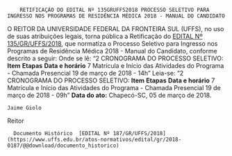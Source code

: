         RETIFICAÇÃO DO EDITAL Nº 135GRUFFS2018 PROCESSO SELETIVO PARA INGRESSO NOS PROGRAMAS DE RESIDÊNCIA MÉDICA 2018 - MANUAL DO CANDIDATO  

 O REITOR DA UNIVERSIDADE FEDERAL DA FRONTEIRA SUL (UFFS), no uso de suas atribuições legais, torna pública a Retificação do [EDITAL Nº 135/GR/UFFS/2018](https://www.uffs.edu.br/atos-normativos/edital/gr/2018-0135), que normatiza o Processo Seletivo para Ingresso nos Programas de Residência Médica 2018 - Manual do Candidato, conforme descrito a seguir:   Onde se lê: “2 CRONOGRAMA DO PROCESSO SELETIVO:     **Item**    **Etapas**    **Data e horário**      7   Matrícula e Início das Atividades do Programa - Chamada Presencial   19 de março de 2018 - 14h”       Leia-se: “2 CRONOGRAMA DO PROCESSO SELETIVO:     **Item**    **Etapas**    **Data e horário**      7   Matrícula e Início das Atividades do Programa - Chamada Presencial   19 de março de 2018 - 09h”          **Data do ato:** Chapecó-SC, 05 de março de 2018.   
 

    Jaime Giolo   
 Reitor 

      Documento Histórico  [EDITAL Nº 187/GR/UFFS/2018](https://www.uffs.edu.br/atos-normativos/edital/gr/2018-0187/@@download/documento_historico)     
      